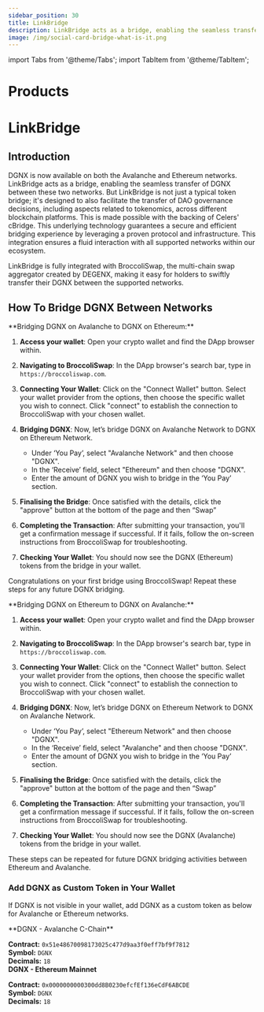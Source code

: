 ```yaml
---
sidebar_position: 30
title: LinkBridge
description: LinkBridge acts as a bridge, enabling the seamless transfer of DGNX between supported networks. But LinkBridge is not just a typical token bridge, it is designed to also facilitate the transfer of DAO governance decisions.
image: /img/social-card-bridge-what-is-it.png
---
```


import Tabs from '@theme/Tabs';
import TabItem from '@theme/TabItem';


# Products

# LinkBridge

## Introduction

DGNX is now available on both the Avalanche and Ethereum networks. LinkBridge acts as a bridge, enabling the seamless transfer of DGNX between these two networks. But LinkBridge is not just a typical token bridge; it's designed to also facilitate the transfer of DAO governance decisions, including aspects related to tokenomics, across different blockchain platforms. This is made possible with the backing of Celers' cBridge. This underlying technology guarantees a secure and efficient bridging experience by leveraging a proven protocol and infrastructure. This integration ensures a fluid interaction with all supported networks within our ecosystem.

LinkBridge is fully integrated with BroccoliSwap, the multi-chain swap aggregator created by DEGENX, making it easy for holders to swiftly transfer their DGNX between the supported networks.

## How To Bridge DGNX Between Networks
<Tabs>
  <TabItem value="brige_avaxeth" label="DGNXavax to DGNXeth" default>
  **Bridging DGNX on Avalanche to DGNX on Ethereum:**

 1. **Access your wallet**: Open your crypto wallet and find the DApp browser within.

2. **Navigating to BroccoliSwap**: In the DApp browser's search bar, type in `https://broccoliswap.com`.

3. **Connecting Your Wallet**: Click on the "Connect Wallet" button. Select your wallet provider from the options, then choose the specific wallet you wish to connect. Click "connect" to establish the connection to BroccoliSwap with your chosen wallet.

4. **Bridging DGNX**: Now, let’s bridge DGNX on Avalanche Network to DGNX on Ethereum Network.
   - Under ‘You Pay’, select "Avalanche Network" and then choose "DGNX".
   - In the ‘Receive’ field, select "Ethereum" and then choose "DGNX".
   - Enter the amount of DGNX you wish to bridge in the ‘You Pay’ section.

5. **Finalising the Bridge**: Once satisfied with the details, click the "approve" button at the bottom of the page and then “Swap”

6. **Completing the Transaction**: After submitting your transaction, you'll get a confirmation message if successful. If it fails, follow the on-screen instructions from BroccoliSwap for troubleshooting.

7. **Checking Your Wallet**: You should now see the DGNX (Ethereum)  tokens from the bridge in your wallet. 

Congratulations on your first bridge using BroccoliSwap! Repeat these steps for any future DGNX bridging.


  </TabItem>
  <TabItem value="brige_ethavax" label="DGNXeth to DGNXavax">
  **Bridging DGNX on Ethereum to DGNX on Avalanche:**

 1. **Access your wallet**: Open your crypto wallet and find the DApp browser within.

2. **Navigating to BroccoliSwap**: In the DApp browser's search bar, type in `https://broccoliswap.com`.

3. **Connecting Your Wallet**: Click on the "Connect Wallet" button. Select your wallet provider from the options, then choose the specific wallet you wish to connect. Click "connect" to establish the connection to BroccoliSwap with your chosen wallet.

4. **Bridging DGNX**: Now, let’s bridge DGNX on Ethereum Network to DGNX on Avalanche Network.
   - Under ‘You Pay’, select "Ethereum Network" and then choose "DGNX".
   - In the ‘Receive’ field, select "Avalanche" and then choose "DGNX".
   - Enter the amount of DGNX you wish to bridge in the ‘You Pay’ section.

5. **Finalising the Bridge**: Once satisfied with the details, click the "approve" button at the bottom of the page and then “Swap”

6. **Completing the Transaction**: After submitting your transaction, you'll get a confirmation message if successful. If it fails, follow the on-screen instructions from BroccoliSwap for troubleshooting.

7. **Checking Your Wallet**: You should now see the DGNX (Avalanche)  tokens from the bridge in your wallet. 

These steps can be repeated for future DGNX bridging activities between Ethereum and Avalanche.



  </TabItem>
</Tabs>

### Add DGNX as Custom Token in Your Wallet
If DGNX is not visible in your wallet, add DGNX as a custom token as below for Avalanche or Ethereum networks.

<Tabs>
  <TabItem value="DGNXavax" label="Avalanche" default>
**DGNX - Avalanche C-Chain**   

**Contract:** `0x51e48670098173025c477d9aa3f0eff7bf9f7812`  
**Symbol:** `DGNX`  
**Decimals:** `18`  
  </TabItem>
  <TabItem value="DGNXeth" label="Ethereum">
**DGNX - Ethereum Mainnet**  

**Contract:** `0x0000000000300dd8B0230efcfEf136eCdF6ABCDE`  
**Symbol:** `DGNX`  
**Decimals:** `18`  
  </TabItem>
</Tabs>